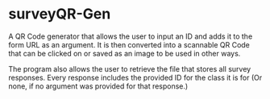 # surveyQR-Gen
 
A QR Code generator that allows the user to input an ID and adds it to the form URL as an argument. It is then converted into a scannable QR Code that can be clicked on or saved as an image to be used in other ways.

The program also allows the user to retrieve the file that stores all survey responses. Every response includes the provided ID for the class it is for (Or none, if no argument was provided for that response.)
